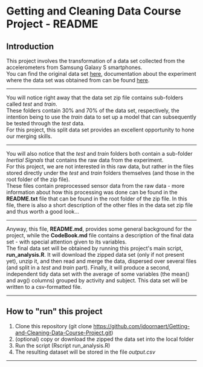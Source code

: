 # Getting and Cleaning Data Course Project - README

## Introduction

This project involves the transformation of a data set collected from the accelerometers from Samsung Galaxy S smartphones.  
You can find the original data set [here](https://d396qusza40orc.cloudfront.net/getdata%2Fprojectfiles%2FUCI%20HAR%20Dataset.zip), documentation about the experiment where the data set was obtained from can be found [here](http://archive.ics.uci.edu/ml/datasets/Human+Activity+Recognition+Using+Smartphones).

*****

You will notice right away that the data set zip file contains sub-folders called *test* and *train*.  
These folders contain 30% and 70% of the data set, respectively, the intention being to use the *train* data to set up a model that can subsequently be tested through the *test* data.  
For this project, this split data set provides an excellent opportunity to hone our merging skills.  

*****

You will also notice that the *test* and *train* folders both contain a sub-folder *Inertial Signals* that contains the raw data from the experiment.  
For this project, we are not interested in this raw data, but rather in the files stored directly under the *test* and *train* folders themselves (and those in the root folder of the zip file).  
These files contain preprocessed sensor data from the raw data - more information about how this processing was done can be found in the **README.txt** file that can be found in the root folder of the zip file. In this file, there is also a short description of the other files in the data set zip file and thus worth a good look...

*****

Anyway, this file, **README.md**, provides some general background for the project, while the **CodeBook.md** file contains a description of the final data set - with special attention given to its variables.  
The final data set will be obtained by running this project's main script, **run_analysis.R**. It will download the zipped data set (only if not present yet), unzip it, and then read and merge the data, dispersed over several files (and split in a *test* and *train* part). Finally, it will produce a second, independent tidy data set with the average of some variables (the mean() and avg() columns) grouped by activity and subject. This data set will be written to a csv-formatted file.  

*****

## How to "run" this project

1. Clone this repository (git clone https://github.com/jdoornaert/Getting-and-Cleaning-Data-Course-Project.git)
2. (optional) copy or download the zipped the data set into the local folder
3. Run the script (Rscript run_analysis.R)
4. The resulting dataset will be stored in the file *output.csv*

*****